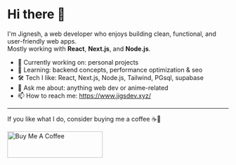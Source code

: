 # Hi there 👋

I'm Jignesh, a web developer who enjoys building clean, functional, and user-friendly web apps.  
Mostly working with **React**, **Next.js**, and **Node.js**.

- 🔭 Currently working on: personal projects  
- 🌱 Learning: backend concepts, performance optimization & seo 
- 🛠 Tech I like: React, Next.js, Node.js, Tailwind, PGsql, supabase 
- 💬 Ask me about: anything web dev or anime-related  
- 📫 How to reach me: https://www.jigsdev.xyz/

---

If you like what I do, consider buying me a coffee ☕🙂

<a href="https://www.buymeacoffee.com/debugsenpai" target="_blank"><img src="https://cdn.buymeacoffee.com/buttons/v2/default-yellow.png" alt="Buy Me A Coffee" style="height: 60px !important;width: 217px !important;" ></a>
